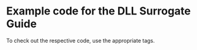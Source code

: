 # Example code for the DLL Surrogate Guide

To check out the respective code, use the appropriate tags.
